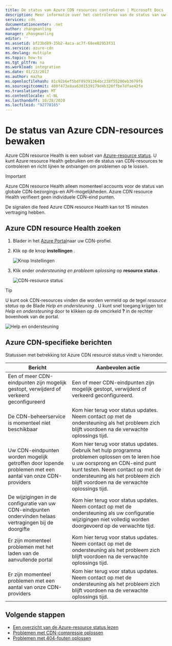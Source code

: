 ```yaml
---
title: De status van Azure CDN resources controleren | Microsoft Docs
description: Meer informatie over het controleren van de status van uw Azure CDN-resources met behulp van Azure Resource Health.
services: cdn
documentationcenter: .net
author: zhangmanling
manager: zhangmanling
editor: ''
ms.assetid: bf23bd89-35b2-4aca-ac7f-68ee02953f31
ms.service: azure-cdn
ms.devlang: multiple
ms.topic: how-to
ms.tgt_pltfrm: na
ms.workload: integration
ms.date: 01/23/2017
ms.author: mazha
ms.openlocfilehash: 81c92b6ef5bdf89391364bc238f55200eb3679f6
ms.sourcegitcommit: 400f473e8aa6301539179d4b320ffbe7dfae42fe
ms.translationtype: MT
ms.contentlocale: nl-NL
ms.lasthandoff: 10/28/2020
ms.locfileid: "92778165"
---
```

# <a name="monitor-the-health-of-azure-cdn-resources"></a>De status van Azure CDN-resources bewaken
  
Azure CDN resource Health is een subset van [Azure-resource status](../service-health/resource-health-overview.md).  U kunt Azure resource Health gebruiken om de status van CDN-resources te controleren en richt lijnen te ontvangen om problemen op te lossen.

>[!IMPORTANT] 
>Azure CDN resource Health alleen momenteel accounts voor de status van globale CDN-bezorgings-en API-mogelijkheden.  Azure CDN resource Health verifieert geen individuele CDN-eind punten.
>
>De signalen die feed Azure CDN resource Health kan tot 15 minuten vertraging hebben.

## <a name="how-to-find-azure-cdn-resource-health"></a>Azure CDN resource Health zoeken

1. Blader in het [Azure Portal](https://portal.azure.com)naar uw CDN-profiel.

2. Klik op de knop **instellingen** .

    ![Knop Instellingen](./media/cdn-resource-health/cdn-profile-settings.png)

3. Klik onder *ondersteuning en probleem oplossing* op **resource status** .

    ![CDN-resource status](./media/cdn-resource-health/cdn-resource-health3.png)

>[!TIP] 
>U kunt ook CDN-resources vinden die worden vermeld op de tegel *resource status* op de Blade *Help en ondersteuning* .  U kunt snel toegang krijgen tot *Help en ondersteuning* door te klikken op de omcirkeld **?** in de rechter bovenhoek van de portal.
>
> ![Help en ondersteuning](./media/cdn-resource-health/cdn-help-support.png)

## <a name="azure-cdn-specific-messages"></a>Azure CDN-specifieke berichten

Statussen met betrekking tot Azure CDN resource status vindt u hieronder.

|Bericht | Aanbevolen actie |
|---|---|
|Een of meer CDN-eindpunten zijn mogelijk gestopt, verwijderd of verkeerd geconfigureerd | Een of meer CDN-eindpunten zijn mogelijk gestopt, verwijderd of verkeerd geconfigureerd.|
|De CDN-beheerservice is momenteel niet beschikbaar | Kom hier terug voor status updates. Neem contact op met de ondersteuning als het probleem zich blijft voordoen na de verwachte oplossings tijd.|
|Uw CDN-eindpunten worden mogelijk getroffen door lopende problemen met een aantal van onze CDN-providers | Kom hier terug voor status updates. Gebruik het hulp programma problemen oplossen om te leren hoe u uw oorsprong en CDN-eind punt kunt testen. Neem contact op met de ondersteuning als het probleem zich blijft voordoen na de verwachte oplossings tijd. |
|De wijzigingen in de configuratie van uw CDN-eindpunten ondervinden helaas vertragingen bij de doorgifte | Kom hier terug voor status updates. Neem contact op met de ondersteuning als uw configuratie wijzigingen niet volledig worden doorgevoerd op de verwachte tijd.|
|Er zijn momenteel problemen met het laden van de aanvullende portal | Kom hier terug voor status updates. Neem contact op met de ondersteuning als het probleem zich blijft voordoen na de verwachte oplossings tijd.|
Er zijn momenteel problemen met een aantal van onze CDN-providers | Kom hier terug voor status updates. Neem contact op met de ondersteuning als het probleem zich blijft voordoen na de verwachte oplossings tijd. |

## <a name="next-steps"></a>Volgende stappen

- [Een overzicht van de Azure-resource status lezen](../service-health/resource-health-overview.md)
- [Problemen met CDN-compressie oplossen](./cdn-troubleshoot-compression.md)
- [Problemen met 404-fouten oplossen](./cdn-troubleshoot-endpoint.md)
